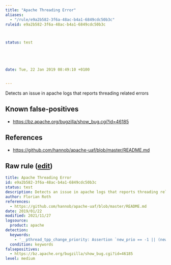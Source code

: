 ```yaml
---
title: "Apache Threading Error"
aliases:
  - "/rule/e9a2b582-3f6a-48ac-b4a1-6849cdc50b3c"
ruleid: e9a2b582-3f6a-48ac-b4a1-6849cdc50b3c



status: test





date: Tue, 22 Jan 2019 08:49:10 +0100


---
```


Detects an issue in apache logs that reports threading related errors

<!--more-->


## Known false-positives

* https://bz.apache.org/bugzilla/show_bug.cgi?id=46185



## References

* https://github.com/hannob/apache-uaf/blob/master/README.md


## Raw rule ([edit](https://github.com/SigmaHQ/sigma/edit/master/rules/web/web_apache_threading_error.yml))
```yaml
title: Apache Threading Error
id: e9a2b582-3f6a-48ac-b4a1-6849cdc50b3c
status: test
description: Detects an issue in apache logs that reports threading related errors
author: Florian Roth
references:
  - https://github.com/hannob/apache-uaf/blob/master/README.md
date: 2019/01/22
modified: 2021/11/27
logsource:
  product: apache
detection:
  keywords:
    - '__pthread_tpp_change_priority: Assertion `new_prio == -1 || (new_prio >= fifo_min_prio && new_prio <= fifo_max_prio)'
  condition: keywords
falsepositives:
  - https://bz.apache.org/bugzilla/show_bug.cgi?id=46185
level: medium

```
